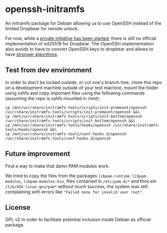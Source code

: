 # openssh-initramfs

An initramfs package for Debian allowing us to use OpenSSH instead of the limited Dropbear for remote unlock.

For now, while a [private initiative has been started](https://github.com/pts/pts-dropbear), there is still no official implementation of ed25519 for Dropbear.
The OpenSSH implementation also avoids to have to convert OpenSSH keys to dropbear and allows to have [stronger algorithms](https://stribika.github.io/2015/01/04/secure-secure-shell.html).

## Test from dev environment

In order to don't be locked outside, or cut one's branch tree, clone this repo on a development machine outside of your test machine, mount the folder using sshfs and copy important files using the following commands (assuming the repo is sshfs mounted in /mnt):

```
cp /mnt/usr/share/initramfs-tools/scripts/init-premount/openssh /usr/share/initramfs-tools/scripts/init-premount/openssh &&\
cp /mnt/usr/share/initramfs-tools/scripts/init-bottom/openssh /usr/share/initramfs-tools/scripts/init-bottom/openssh &&\
cp /mnt/usr/share/initramfs-tools/hooks/openssh /usr/share/initramfs-tools/hooks/openssh &&\
cp /mnt/usr/share/initramfs-tools/conf-hooks.d/openssh /usr/share/initramfs-tools/conf-hooks.d/openssh
```

## Future improvement

Find a way to make that damn PAM modules work.

We tried to copy the files from the packages `libpam-runtime`, `libpam-modules`, `libpam-modules-bin`, files contained in `/etc/pam.d/*` and thos ein `/lib/XXX-linux-gnu/pam*` without much success, the system was still complaining with errors like `"Failed none for invalid user root"`.

## License

GPL v2 in order to facilitate potential inclusion inside Debian as official package.
